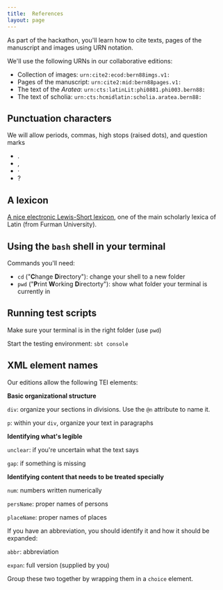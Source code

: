 ```yaml
---
title:  References
layout: page
---
```



As part of the hackathon, you'll learn how to cite texts, pages of the manuscript and images using URN notation.

We'll use the following URNs in our collaborative editions:


-   Collection of images: `urn:cite2:ecod:bern88imgs.v1:`
-   Pages of the manuscript: `urn:cite2:mid:bern88pages.v1:`
-   The text of the *Aratea*:  `urn:cts:latinLit:phi0881.phi003.bern88:`
-   The text of scholia:  `urn:cts:hcmidlatin:scholia.aratea.bern88:`


## Punctuation characters

We will allow periods, commas, high stops (raised dots), and question marks

-  .
-  ,
- ·
- ?



## A lexicon

[A nice electronic Lewis-Short lexicon](http://folio2.furman.edu/lewis-short/index.html), one of the main scholarly lexica of Latin (from Furman University).



## Using the `bash` shell in your terminal

Commands you'll need:

-  `cd`  ("**C**hange **D**irectory"): change your shell to a new folder
-   `pwd`   ("**P**rint **W**orking **D**irectorty"): show what folder your terminal is currently in


## Running test scripts

Make sure your terminal is in the right folder (use `pwd`)

Start the testing environment:  `sbt console`


## XML element names


Our editions allow the following TEI elements:


**Basic organizational structure**

`div`:  organize your sections in *div*isions.  Use the `@n` attribute to name it.

`p`:  within your `div`, organize your text in paragraphs

**Identifying what's legible**

`unclear`: if you're uncertain what the text says

`gap`:  if something is missing


**Identifying content that needs to be treated specially**


`num`:  numbers written numerically

`persName`:  proper names of persons

`placeName`:  proper names of places

If you have an abbreviation, you should identify it and how it should be expanded:

`abbr`:  abbreviation

`expan`:  full version (supplied by you)

Group these two together by wrapping them in a `choice` element.
